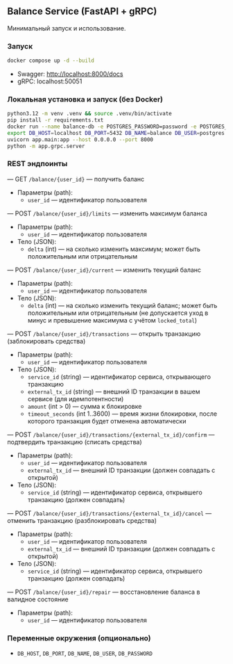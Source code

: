 ## Balance Service (FastAPI + gRPC)

Минимальный запуск и использование.

### Запуск
```bash
docker compose up -d --build
```

- Swagger: [http://localhost:8000/docs](http://localhost:8000/docs)
- gRPC: localhost:50051

### Локальная установка и запуск (без Docker)
```bash
python3.12 -m venv .venv && source .venv/bin/activate
pip install -r requirements.txt
docker run --name balance-db -e POSTGRES_PASSWORD=password -e POSTGRES_DB=balance -p 5432:5432 -d postgres:17.5
export DB_HOST=localhost DB_PORT=5432 DB_NAME=balance DB_USER=postgres DB_PASSWORD=password
uvicorn app.main:app --host 0.0.0.0 --port 8000
python -m app.grpc.server
```

### REST эндпоинты

— GET `/balance/{user_id}` — получить баланс
- Параметры (path):
  - `user_id` — идентификатор пользователя

— POST `/balance/{user_id}/limits` — изменить максимум баланса
- Параметры (path):
  - `user_id` — идентификатор пользователя
- Тело (JSON):
  - `delta` (int) — на сколько изменить максимум; может быть положительным или отрицательным

— POST `/balance/{user_id}/current` — изменить текущий баланс
- Параметры (path):
  - `user_id` — идентификатор пользователя
- Тело (JSON):
  - `delta` (int) — на сколько изменить текущий баланс; может быть положительным или отрицательным (не допускается уход в минус и превышение максимума с учётом `locked_total`)

— POST `/balance/{user_id}/transactions` — открыть транзакцию (заблокировать средства)
- Параметры (path):
  - `user_id` — идентификатор пользователя
- Тело (JSON):
  - `service_id` (string) — идентификатор сервиса, открывающего транзакцию
  - `external_tx_id` (string) — внешний ID транзакции в вашем сервисе (для идемпотентности)
  - `amount` (int > 0) — сумма к блокировке
  - `timeout_seconds` (int 1..3600) — время жизни блокировки, после которого транзакция будет отменена автоматически

— POST `/balance/{user_id}/transactions/{external_tx_id}/confirm` — подтвердить транзакцию (списать средства)
- Параметры (path):
  - `user_id` — идентификатор пользователя
  - `external_tx_id` — внешний ID транзакции (должен совпадать с открытой)
- Тело (JSON):
  - `service_id` (string) — идентификатор сервиса, открывшего транзакцию (должен совпадать)

— POST `/balance/{user_id}/transactions/{external_tx_id}/cancel` — отменить транзакцию (разблокировать средства)
- Параметры (path):
  - `user_id` — идентификатор пользователя
  - `external_tx_id` — внешний ID транзакции (должен совпадать с открытой)
- Тело (JSON):
  - `service_id` (string) — идентификатор сервиса, открывшего транзакцию (должен совпадать)

— POST `/balance/{user_id}/repair` — восстановление баланса в валидное состояние
- Параметры (path):
  - `user_id` — идентификатор пользователя

### Переменные окружения (опционально)
- `DB_HOST`, `DB_PORT`, `DB_NAME`, `DB_USER`, `DB_PASSWORD`


